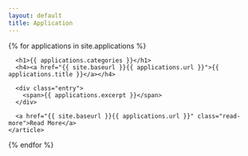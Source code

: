 ```yaml
---
layout: default
title: Application
---
```


<div class="posts font-small">
  {% for applications in site.applications %}
    <article class="applications">
      
      <h1>{{ applications.categories }}</h1>
      <h4><a href="{{ site.baseurl }}{{ applications.url }}">{{ applications.title }}</a></h4>

      <div class="entry">
        <span>{{ applications.excerpt }}</span>
      </div>

      <a href="{{ site.baseurl }}{{ applications.url }}" class="read-more">Read More</a>
    </article>
  {% endfor %}
</div>
